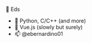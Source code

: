 👋 Eds
- 👀 Python, C/C++ (and more)
- 🌱 Vue.js (slowly but surely)
- 📫 @ebernardino01

<!---
ebernardino01/ebernardino01 is a ✨ special ✨ repository because its `README.md` (this file) appears on your GitHub profile.
You can click the Preview link to take a look at your changes.
--->
